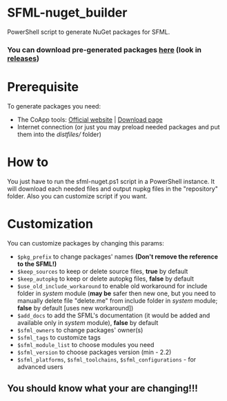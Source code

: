 # SFML-nuget_builder
PowerShell script to generate NuGet packages for SFML.

### You can download pre-generated packages [here](https://github.com/xapdkop/sfml-nuget) (look in [releases](https://github.com/xapdkop/sfml-nuget/releases))

# Prerequisite

To generate packages you need:
- The CoApp tools: [Official website](http://coapp.org) | [Download page](http://coapp.org/pages/releases.html)
- Internet connection (or just you may preload needed packages and put them into the *distfiles/* folder)

# How to

You just have to run the sfml-nuget.ps1 script in a PowerShell instance.
It will download each needed files and output nupkg files in the "repository" folder.
Also you can customize script if you want.

# Customization

You can customize packages by changing this params:
- `$pkg_prefix` to change packages' names **(Don't remove the reference to the SFML!)**
- `$keep_sources` to keep or delete source files, **true** by default
- `$keep_autopkg` to keep or delete autopkg files, **false** by default
- `$use_old_include_workaround` to enable old workaround for include folder in *system* module (**may be** safer then new one, but you need to manually delete file "delete.me" from include folder in *system* module; **false** by default [uses new workaround])
- `$add_docs` to add the SFML's documentation (it would be added and available only in *system* module), **false** by default
- `$sfml_owners` to change packages' owner(s)
- `$sfml_tags` to customize tags
- `$sfml_module_list` to choose modules you need
- `$sfml_version` to choose packages version (min - 2.2)
- `$sfml_platforms`, `$sfml_toolchains`, `$sfml_configurations` - for advanced users

## You should know what your are changing!!!